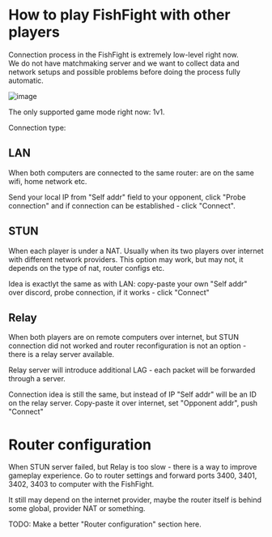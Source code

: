 # How to play FishFight with other players

Connection process in the FishFight is extremely low-level right now.  
We do not have matchmaking server and we want to collect data and network setups and possible problems before doing the process fully automatic.

![image](https://user-images.githubusercontent.com/910977/133952684-19e7f10a-ed80-49e6-8a31-205f28a78c39.png)

The only supported game mode right now: 1v1.

Connection type: 

## LAN

When both computers are connected to the same router: are on the same wifi, home network etc. 

Send your local IP from "Self addr" field to your opponent, click "Probe connection" and if connection can be established - click "Connect".

## STUN

When each player is under a NAT. Usually when its two players over internet with different network providers.
This option may work, but may not, it depends on the type of nat, router configs etc.

Idea is exactlyt the same as with LAN: copy-paste your own "Self addr" over discord, probe connection, if it works - click "Connect"

## Relay

When both players are on remote computers over internet, but STUN connection did not worked and router reconfiguration is not an option - there is a relay server available.

Relay server will introduce additional LAG - each packet will be forwarded through a server.

Connection idea is still the same, but instead of IP "Self addr" will be an ID on the relay server. Copy-paste it over internet, set "Opponent addr", push "Connect"

# Router configuration

When STUN server failed, but Relay is too slow - there is a way to improve gameplay experience. Go to router settings and forward ports 3400, 3401, 3402, 3403 to computer with the FishFight.

It still may depend on the internet provider, maybe the router itself is behind some global, provider NAT or something. 

TODO: Make a better "Router configuration" section here.
